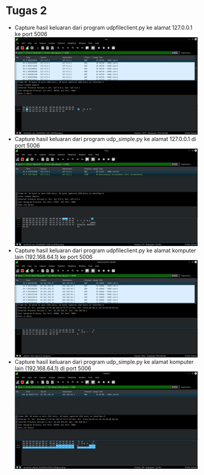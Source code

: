 # Tugas 2

- Capture hasil keluaran dari program udpfileclient.py ke alamat 127.0.0.1 ke port 5006  
![1_1](screenshot/1_1.png)
- Capture hasil keluaran dari program udp_simple.py ke alamat 127.0.0.1 di port 5006  
![2_1](screenshot/2_1.png)
- Capture hasil keluaran dari program udpfileclient.py ke alamat komputer lain (192.168.64.1) ke port 5006  
![3_1](screenshot/3_1.png)
- Capture hasil keluaran dari program udp_simple.py ke alamat komputer lain (192.168.64.1) di port 5006  
![4_1](screenshot/4_1.png)
